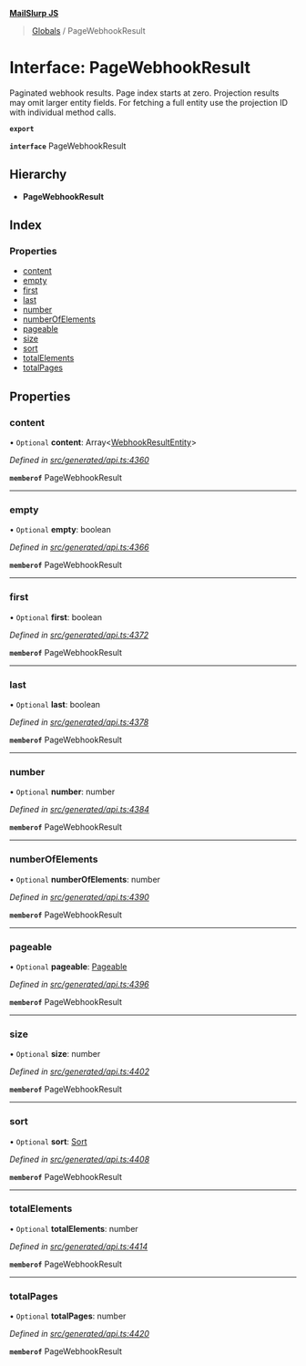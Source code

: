 **[MailSlurp JS](../README.md)**

> [Globals](../README.md) / PageWebhookResult

# Interface: PageWebhookResult

Paginated webhook results. Page index starts at zero. Projection results may omit larger entity fields. For fetching a full entity use the projection ID with individual method calls.

**`export`** 

**`interface`** PageWebhookResult

## Hierarchy

* **PageWebhookResult**

## Index

### Properties

* [content](pagewebhookresult.md#content)
* [empty](pagewebhookresult.md#empty)
* [first](pagewebhookresult.md#first)
* [last](pagewebhookresult.md#last)
* [number](pagewebhookresult.md#number)
* [numberOfElements](pagewebhookresult.md#numberofelements)
* [pageable](pagewebhookresult.md#pageable)
* [size](pagewebhookresult.md#size)
* [sort](pagewebhookresult.md#sort)
* [totalElements](pagewebhookresult.md#totalelements)
* [totalPages](pagewebhookresult.md#totalpages)

## Properties

### content

• `Optional` **content**: Array\<[WebhookResultEntity](../modules/webhookresultentity.md)>

*Defined in [src/generated/api.ts:4360](https://github.com/mailslurp/mailslurp-client/blob/eace919/src/generated/api.ts#L4360)*

**`memberof`** PageWebhookResult

___

### empty

• `Optional` **empty**: boolean

*Defined in [src/generated/api.ts:4366](https://github.com/mailslurp/mailslurp-client/blob/eace919/src/generated/api.ts#L4366)*

**`memberof`** PageWebhookResult

___

### first

• `Optional` **first**: boolean

*Defined in [src/generated/api.ts:4372](https://github.com/mailslurp/mailslurp-client/blob/eace919/src/generated/api.ts#L4372)*

**`memberof`** PageWebhookResult

___

### last

• `Optional` **last**: boolean

*Defined in [src/generated/api.ts:4378](https://github.com/mailslurp/mailslurp-client/blob/eace919/src/generated/api.ts#L4378)*

**`memberof`** PageWebhookResult

___

### number

• `Optional` **number**: number

*Defined in [src/generated/api.ts:4384](https://github.com/mailslurp/mailslurp-client/blob/eace919/src/generated/api.ts#L4384)*

**`memberof`** PageWebhookResult

___

### numberOfElements

• `Optional` **numberOfElements**: number

*Defined in [src/generated/api.ts:4390](https://github.com/mailslurp/mailslurp-client/blob/eace919/src/generated/api.ts#L4390)*

**`memberof`** PageWebhookResult

___

### pageable

• `Optional` **pageable**: [Pageable](pageable.md)

*Defined in [src/generated/api.ts:4396](https://github.com/mailslurp/mailslurp-client/blob/eace919/src/generated/api.ts#L4396)*

**`memberof`** PageWebhookResult

___

### size

• `Optional` **size**: number

*Defined in [src/generated/api.ts:4402](https://github.com/mailslurp/mailslurp-client/blob/eace919/src/generated/api.ts#L4402)*

**`memberof`** PageWebhookResult

___

### sort

• `Optional` **sort**: [Sort](sort.md)

*Defined in [src/generated/api.ts:4408](https://github.com/mailslurp/mailslurp-client/blob/eace919/src/generated/api.ts#L4408)*

**`memberof`** PageWebhookResult

___

### totalElements

• `Optional` **totalElements**: number

*Defined in [src/generated/api.ts:4414](https://github.com/mailslurp/mailslurp-client/blob/eace919/src/generated/api.ts#L4414)*

**`memberof`** PageWebhookResult

___

### totalPages

• `Optional` **totalPages**: number

*Defined in [src/generated/api.ts:4420](https://github.com/mailslurp/mailslurp-client/blob/eace919/src/generated/api.ts#L4420)*

**`memberof`** PageWebhookResult
